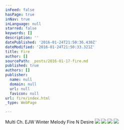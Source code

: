 ```yaml
---
inFeed: false
hasPage: true
inNav: true
inLanguage: null
starred: false
keywords: []
description: ''
datePublished: '2016-01-24T21:50:36.430Z'
dateModified: '2016-01-24T21:50:33.321Z'
title: Fire
author: []
sourcePath: _posts/2016-01-17-fire.md
published: true
authors: []
publisher:
  name: null
  domain: null
  url: null
  favicon: null
url: fire/index.html
_type: WebPage

---
```

Multi Ch. EJW Winter Melody Fire N Desire
![](https://s3-us-west-2.amazonaws.com/the-grid-img/p/89034463db93e17691885dc85fe3e69106df6242.jpg)
![](https://the-grid-user-content.s3-us-west-2.amazonaws.com/9e36f555-b72f-434c-965a-5840950f17aa.jpg)
![](https://the-grid-user-content.s3-us-west-2.amazonaws.com/ef649fa9-dd06-4721-a8ed-0398db3f1782.jpg)
![](https://the-grid-user-content.s3-us-west-2.amazonaws.com/297b549f-018b-4e3e-a860-d2e2d33c53e3.jpg)